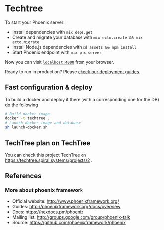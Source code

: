 # Techtree

To start your Phoenix server:

  * Install dependencies with `mix deps.get`
  * Create and migrate your database with `mix ecto.create && mix ecto.migrate`
  * Install Node.js dependencies with `cd assets && npm install`
  * Start Phoenix endpoint with `mix phx.server`

Now you can visit [`localhost:4000`](http://localhost:4000) from your browser.

Ready to run in production? Please [check our deployment guides](http://www.phoenixframework.org/docs/deployment).

## Fast configuration & deploy

To build a docker and deploy it there (with a corresponding one for the DB) 
do the following

```bash
# Build docker image
docker -t techtree .
# Launch docker image and database
sh launch-docker.sh
```

## TechTree plan on TechTree

You can check this project TechTree on https://techtree.spiral.systems/projects/2 .

## References

### More about phoenix framework

  * Official website: http://www.phoenixframework.org/
  * Guides: http://phoenixframework.org/docs/overview
  * Docs: https://hexdocs.pm/phoenix
  * Mailing list: http://groups.google.com/group/phoenix-talk
  * Source: https://github.com/phoenixframework/phoenix
